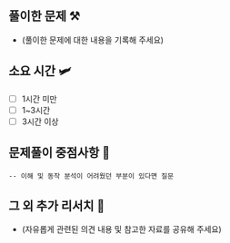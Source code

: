 ## 풀이한 문제 ⚒️
- (풀이한 문제에 대한 내용을 기록해 주세요)

## 소요 시간 🛩️
- [ ] 1시간 미만
- [ ] 1~3시간
- [ ] 3시간 이상

## 문제풀이 중점사항 🤔
```
-- 이해 및 동작 분석이 어려웠던 부분이 있다면 질문
```

## 그 외 추가 리서치 🚀
- (자유롭게 관련된 의견 내용 및 참고한 자료를 공유해 주세요)

